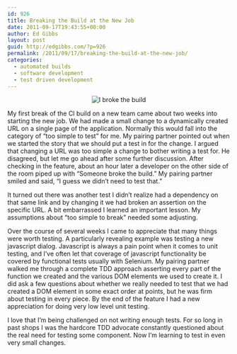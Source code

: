 ```yaml
---
id: 926
title: Breaking the Build at the New Job
date: 2011-09-17T19:43:55+00:00
author: Ed Gibbs
layout: post
guid: http://edgibbs.com/?p=926
permalink: /2011/09/17/breaking-the-build-at-the-new-job/
categories:
  - automated builds
  - software development
  - test driven development
---
```

<div align="center">
  <img src="http://edgibbs.com/images/i_broke_the_build.jpg" alt="I broke the build" /><br /> <!-- Picture taken by http://www.flickr.com/photos/dhaun/5626938236/in/photostream/ -->
</div>

My first break of the CI build on a new team came about two weeks into starting the new job. We had made a small change to a dynamically created URL on a single page of the application. Normally this would fall into the category of &#8220;too simple to test&#8221; for me. My pairing partner pointed out when we started the story that we should put a test in for the change. I argued that changing a URL was too simple a change to bother writing a test for. He disagreed, but let me go ahead after some further discussion. After checking in the feature, about an hour later a developer on the other side of the room piped up with &#8220;Someone broke the build.&#8221; My pairing partner smiled and said, &#8220;I guess we didn&#8217;t need to test that.&#8221; 

It turned out there was another test I didn&#8217;t realize had a dependency on that same link and by changing it we had broken an assertion on the specific URL. A bit embarrassed I learned an important lesson. My assumptions about &#8220;too simple to break&#8221; needed some adjusting. 

Over the course of several weeks I came to appreciate that many things were worth testing. A particularly revealing example was testing a new javascript dialog. Javascript is always a pain point when it comes to unit testing, and I&#8217;ve often let that coverage of javascript functionality be covered by functional tests usually with Selenium. My pairing partner walked me through a complete TDD approach asserting every part of the function we created and the various DOM elements we used to create it. I did ask a few questions about whether we really needed to test that we had created a DOM element in some exact order at points, but he was firm about testing in every piece. By the end of the feature I had a new appreciation for doing very low level unit testing.

I love that I&#8217;m being challenged on not writing enough tests. For so long in past shops I was the hardcore TDD advocate constantly questioned about the real need for testing some component. Now I&#8217;m learning to test in even very small changes.